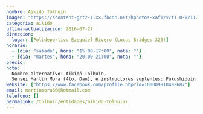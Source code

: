 ```yaml
---
nombre: Aikido Tolhuin
imagen: "https://scontent-grt2-1.xx.fbcdn.net/hphotos-xaf1/v/t1.0-9/11260486_103224410014842_6433484307778093638_n.jpg?oh=4a13d007a948ffd7e16d69761941bc93&oe=57AE53B6"
categoria: aikido
ultima-actualizacion: 2016-07-27
direccion: 
  lugar: [Polideportivo Ezequiel Rivero (Lucas Bridges 323)]
horario: 
  - {dia: "sábado", hora: "15:00-17:00", nota: ""}
  - {dia: "martes", hora: "20:00-21:00", nota: ""}
precio: 
nota: | 
  Nombre alternativo: Aikidô Tolhuin.
  Sensei Martín Mora (4to. Dan), e instructores suplentes: Fukushidoin: Benito GARRIDO TORRES (1° Dan), Eduardo VARGAS (1° Dan)
website: ["https://www.facebook.com/profile.php?id=100009818492687"]
email: martinmora66@hotmail.com
telefono: []
permalink: /tolhuin/entidades/aikido-tolhuin/
---
```

